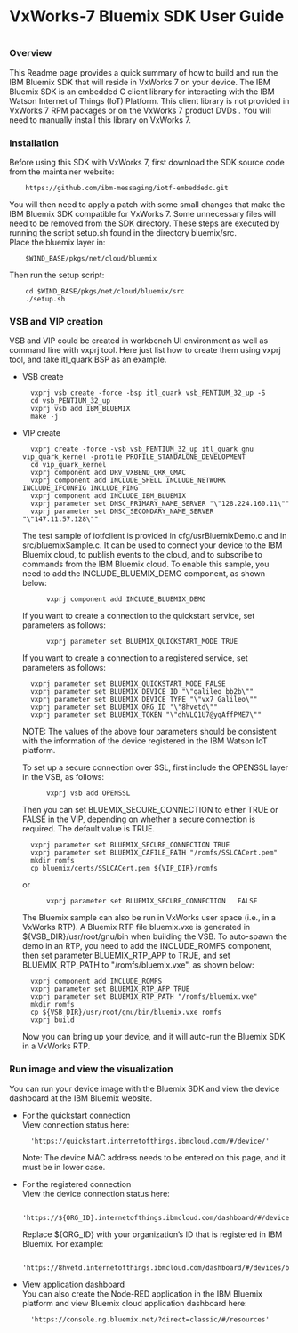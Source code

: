 # ##########################################################
#
# VxWorks-7 Bluemix SDK User Guide
#
# ##########################################################

### Overview

This Readme page provides a quick summary of how to build and run the IBM Bluemix SDK that will reside in VxWorks 7 on your device. The IBM Bluemix SDK is an embedded C client library for interacting with the IBM Watson Internet of Things (IoT) Platform. This client library is not provided in VxWorks 7 RPM packages or on the VxWorks 7 product DVDs . You will need to manually install this library on VxWorks 7.

### Installation

Before using this SDK with VxWorks 7, first download the SDK source code from the maintainer website:

		https://github.com/ibm-messaging/iotf-embeddedc.git

You will then need to apply a patch with some small changes that make the IBM Bluemix SDK compatible for VxWorks 7. Some unnecessary files will need to be removed from the SDK directory. These steps are executed by running the script setup.sh found in the directory bluemix/src.   
Place the bluemix layer in:

		$WIND_BASE/pkgs/net/cloud/bluemix
	
Then run the setup script:

		cd $WIND_BASE/pkgs/net/cloud/bluemix/src 
		./setup.sh 

### VSB and VIP creation

VSB and VIP could be created in workbench UI environment as well as command line with vxprj tool. Here just list how to create them using vxprj tool, and take itl_quark BSP as an example. 

* VSB create     

		vxprj vsb create -force -bsp itl_quark vsb_PENTIUM_32_up -S      
		cd vsb_PENTIUM_32_up      
		vxprj vsb add IBM_BLUEMIX     
		make -j     

* VIP create

		vxprj create -force -vsb vsb_PENTIUM_32_up itl_quark gnu vip_quark_kernel -profile PROFILE_STANDALONE_DEVELOPMENT  
		cd vip_quark_kernel  
		vxprj component add DRV_VXBEND_QRK_GMAC  
		vxprj component add INCLUDE_SHELL INCLUDE_NETWORK INCLUDE_IFCONFIG INCLUDE_PING  
		vxprj component add INCLUDE_IBM_BLUEMIX  
		vxprj parameter set DNSC_PRIMARY_NAME_SERVER "\"128.224.160.11\""  
		vxprj parameter set DNSC_SECONDARY_NAME_SERVER "\"147.11.57.128\""  

    The test sample of iotfclient is provided in cfg/usrBluemixDemo.c and in src/bluemixSample.c. It can be used to connect your device to the IBM Bluemix cloud, to publish events to the cloud, and to subscribe to commands from the IBM Bluemix cloud. To enable this sample, you need to add the INCLUDE_BLUEMIX_DEMO component, as shown below: 
	
        	vxprj component add INCLUDE_BLUEMIX_DEMO

    If you want to create a connection to the quickstart service, set parameters as follows:
	
        	vxprj parameter set BLUEMIX_QUICKSTART_MODE TRUE

    If you want to create a connection to a registered service, set parameters as follows:  
	
		vxprj parameter set BLUEMIX_QUICKSTART_MODE FALSE  
		vxprj parameter set BLUEMIX_DEVICE_ID "\"galileo_bb2b\""  
		vxprj parameter set BLUEMIX_DEVICE_TYPE "\"vx7_Galileo\""  
		vxprj parameter set BLUEMIX_ORG_ID "\"8hvetd\""  
		vxprj parameter set BLUEMIX_TOKEN "\"dhVLQ1U7@yqAffPME7\""  


    NOTE: The values of the above four parameters should be consistent with the information of the device registered in the IBM Watson IoT platform.  

    To set up a secure connection over SSL, first include the OPENSSL layer in the VSB, as follows:  
	
        	vxprj vsb add OPENSSL  
		
    Then you can set BLUEMIX_SECURE_CONNECTION to either TRUE or FALSE in the VIP, depending on whether a secure connection is required. The default value is TRUE.  
	
		vxprj parameter set BLUEMIX_SECURE_CONNECTION TRUE  
		vxprj parameter set BLUEMIX_CAFILE_PATH "/romfs/SSLCACert.pem"   
		mkdir romfs   
		cp bluemix/certs/SSLCACert.pem ${VIP_DIR}/romfs   

    or  
	
        	vxprj parameter set BLUEMIX_SECURE_CONNECTION   FALSE  

    The Bluemix sample can also be run in VxWorks user space (i.e., in a VxWorks RTP). A Bluemix RTP file bluemix.vxe is generated in ${VSB_DIR}/usr/root/gnu/bin when building the VSB. To auto-spawn the demo in an RTP, you need to add the INCLUDE_ROMFS component, then set parameter BLUEMIX_RTP_APP to TRUE, and set BLUEMIX_RTP_PATH to "/romfs/bluemix.vxe", as shown below:
	
		vxprj component add INCLUDE_ROMFS  
		vxprj parameter set BLUEMIX_RTP_APP TRUE  
		vxprj parameter set BLUEMIX_RTP_PATH "/romfs/bluemix.vxe"  
		mkdir romfs  
		cp ${VSB_DIR}/usr/root/gnu/bin/bluemix.vxe romfs  
		vxprj build  

    Now you can bring up your device, and it will auto-run the Bluemix SDK in a VxWorks RTP. 

### Run image and view the visualization

You can run your device image with the Bluemix SDK and view the device dashboard at the IBM Bluemix website. 

* For the quickstart connection  
    View connection status here:

		'https://quickstart.internetofthings.ibmcloud.com/#/device/'
	
    Note: The device MAC address needs to be entered on this page, and it must be in lower case. 
	
* For the registered connection  
    View the device connection status here:
	
		'https://${ORG_ID}.internetofthings.ibmcloud.com/dashboard/#/devices/browse'
	
    Replace ${ORG_ID} with your organization’s ID that is registered in IBM Bluemix. For example:
	
    		'https://8hvetd.internetofthings.ibmcloud.com/dashboard/#/devices/browse'

* View application dashboard  
    You can also create the Node-RED application in the IBM Bluemix platform and view Bluemix cloud application dashboard here:
	
		'https://console.ng.bluemix.net/?direct=classic/#/resources'
